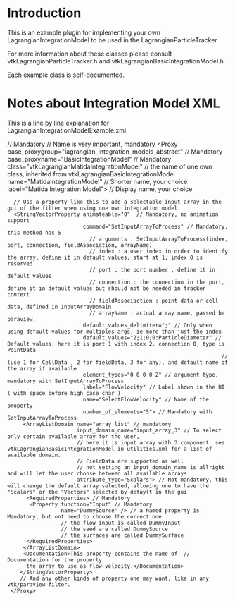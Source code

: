 Introduction
============
This is an example plugin for implementing
your own LagrangianIntegrationModel to be used in
the LagrangianParticleTracker

For more information about these classes please consult
vtkLagrangianParticleTracker.h and vtkLagrangianBasicIntegrationModel.h

Each example class is self-documented.

Notes about Integration Model XML
=================================
This is a line by line explanation for LagrangianIntegrationModelExample.xml

<ServerManagerConfiguration> // Mandatory
  <ProxyGroup name="lagrangian_integration_models"> // Name is very important, mandatory
    <Proxy base_proxygroup="lagrangian_integration_models_abstract" // Mandatory
           base_proxyname="BasicIntegrationModel"                   // Mandatory
           class="vtkLagrangianMatidaIntegrationModel"  // the name of one own class, inherited from vtkLagrangianBasicIntegrationModel
           name="MatidaIntegrationModel"                // Shorter name, your choice
           label="Matida Integration Model">            // Display name, your choice

      // Use a property like this to add a selectable input array in the gui of the filter when using one own integration model
      <StringVectorProperty animateable="0"  // Mandatory, no animation support
                            command="SetInputArrayToProcess" // Mandatory, this method has 5
                              // arguments : SetInputArrayToProcess(index, port, connection, fieldAssociation, arrayName)
                              // index : a user index in order to identify the array, define it in default values, start at 1, index 0 is reserved.
                              // port : the port number , define it in default values
                              // connection : the connection in the port, define it in default values but should not be needed in tracker context
                              // fieldAssociaction : point data or cell data, defined in InputArrayDomain
                              // arrayName : actual array name, passed be paraview.
                            default_values_delimiter=";" // Only when using default values for multiples args, ie more than just the index
                            default_values="2;1;0;0:ParticleDiameter" // Default values, here it is port 1 with index 2, connection 0, type is PointData
                                                                        // (use 1 for CellData , 2 for fieldData, 3 for any), and default name of the array if available
                            element_types="0 0 0 0 2" // argument type, mandatory with SetInputArrayToProcess
                            label="FlowVelocity" // Label shown in the UI ( with space before high case char )
                            name="SelectFlowVelocity" // Name of the property
                            number_of_elements="5"> // Mandatory with SetInputArrayToProcess
         <ArrayListDomain name="array_list" // mandatory
                          input_domain_name="input_array_3" // To select only certain available array for the user,
                          // here it is input array with 3 component. see vtkLagrangianBasicIntegrationModel in utilities.xml for a list of available domain.
                          // FieldData are supported as well
                          // not setting an input_domain_name is allright and will let the user choose between all available arrays
                          attribute_type="Scalars"> // Not mandatory, this will change the default array selected, allowing one to have the "Scalars" or the "Vectors" selected by defaylt in the gui
          <RequiredProperties> // Mandatory
           <Property function="Input" // Mandatory
                     name="DummySource" /> // a Named property is Mandatory, but ont need to choose the correct one
                     // the flow input is called DummyInput
                     // the seed are called DummySource
                     // the surfaces are called DummySurface
          </RequiredProperties>
         </ArrayListDomain>
         <Documentation>This property contains the name of  // Documentation for the property
          the array to use as flow velocity.</Documentation>
        </StringVectorProperty>
        // And any other kinds of property one may want, like in any vtk/paraview filter.
     </Proxy>
  </ProxyGroup>
</ServerManagerConfiguration>
